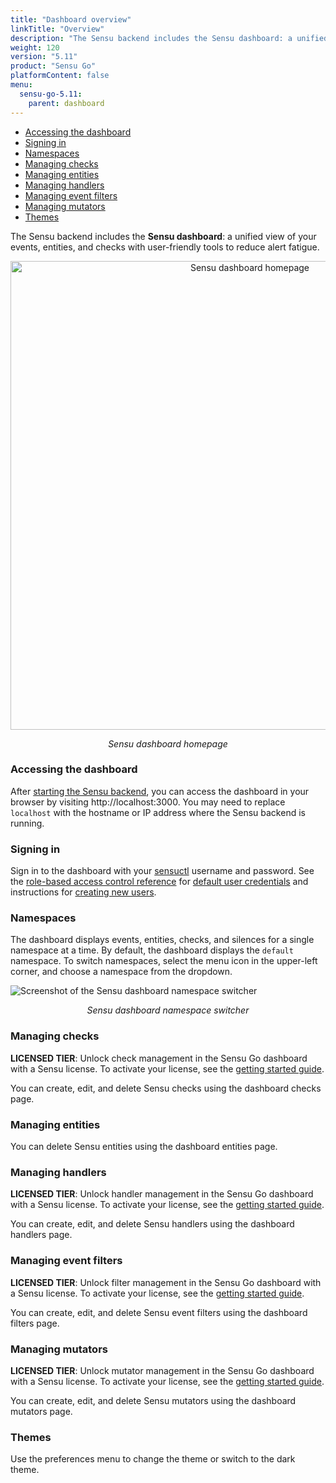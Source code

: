 ```yaml
---
title: "Dashboard overview"
linkTitle: "Overview"
description: "The Sensu backend includes the Sensu dashboard: a unified view of your Sensu resources with user-friendly tools to reduce alert fatigue. Read the doc to get started using the dashboard."
weight: 120
version: "5.11"
product: "Sensu Go"
platformContent: false
menu:
  sensu-go-5.11:
    parent: dashboard
---
```


- [Accessing the dashboard](#accessing-the-dashboard)
- [Signing in](#signing-in)
- [Namespaces](#namespaces)
- [Managing checks](#managing-checks)
- [Managing entities](#managing-entities)
- [Managing handlers](#managing-handlers)
- [Managing event filters](#managing-event-filters)
- [Managing mutators](#managing-mutators)
- [Themes](#themes)

The Sensu backend includes the **Sensu dashboard**:
a unified view of your events, entities, and checks with user-friendly tools to reduce alert fatigue.

<div style="text-align:center">
<img src="/images/homepage.png" alt="Sensu dashboard homepage" width="750">
</div>

<p style="text-align:center"><i>Sensu dashboard homepage</i></p>

### Accessing the dashboard
After [starting the Sensu backend][1], you can access the dashboard in your browser
by visiting http://localhost:3000. You may need to replace `localhost` with the
hostname or IP address where the Sensu backend is running.

### Signing in
Sign in to the dashboard with your [sensuctl][2] username and password.
See the [role-based access control reference][3] for [default user credentials][4] and instructions for [creating new users][5].

### Namespaces
The dashboard displays events, entities, checks, and silences for a single namespace at a time.
By default, the dashboard displays the `default` namespace.
To switch namespaces, select the menu icon in the upper-left corner, and choose a namespace from the dropdown.

<img src="/images/dashboard-namespace-switcher.png" alt="Screenshot of the Sensu dashboard namespace switcher">

<p style="text-align:center"><i>Sensu dashboard namespace switcher</i></p>

### Managing checks

**LICENSED TIER**: Unlock check management in the Sensu Go dashboard with a Sensu license. To activate your license, see the [getting started guide][6].

You can create, edit, and delete Sensu checks using the dashboard checks page.

### Managing entities

You can delete Sensu entities using the dashboard entities page.

### Managing handlers

**LICENSED TIER**: Unlock handler management in the Sensu Go dashboard with a Sensu license. To activate your license, see the [getting started guide][6].

You can create, edit, and delete Sensu handlers using the dashboard handlers page.

### Managing event filters

**LICENSED TIER**: Unlock filter management in the Sensu Go dashboard with a Sensu license. To activate your license, see the [getting started guide][6].

You can create, edit, and delete Sensu event filters using the dashboard filters page.

### Managing mutators

**LICENSED TIER**: Unlock mutator management in the Sensu Go dashboard with a Sensu license. To activate your license, see the [getting started guide][6].

You can create, edit, and delete Sensu mutators using the dashboard mutators page.

### Themes
Use the preferences menu to change the theme or switch to the dark theme.

[1]: ../../reference/backend#restarting-the-service
[2]: ../../sensuctl/reference/
[3]: ../../reference/rbac
[4]: ../../reference/rbac#default-user
[5]: ../../reference/rbac#creating-a-user
[6]: ../../getting-started/enterprise
